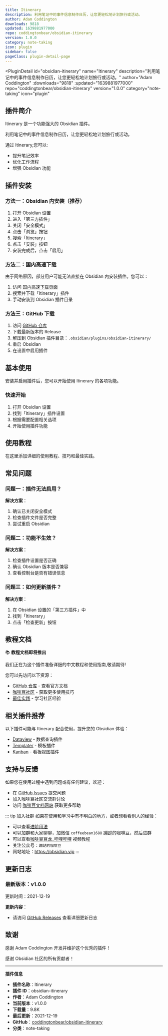 ```yaml
---
title: Itinerary
description: 利用笔记中的事件信息制作日历，让您更轻松地计划旅行或活动。
author: Adam Coddington
downloads: 9818
updated: 1639881977000
repo: coddingtonbear/obsidian-itinerary
version: 1.0.0
category: note-taking
icon: plugin
sidebar: false
pageClass: plugin-detail-page
---
```


<PluginDetail
  id="obsidian-itinerary"
  name="Itinerary"
  description="利用笔记中的事件信息制作日历，让您更轻松地计划旅行或活动。"
  author="Adam Coddington"
  :downloads="9818"
  :updated="1639881977000"
  repo="coddingtonbear/obsidian-itinerary"
  version="1.0.0"
  category="note-taking"
  icon="plugin"
>

<!-- AUTO_GENERATED_START -->
## 插件简介

Itinerary 是一个功能强大的 Obsidian 插件。

利用笔记中的事件信息制作日历，让您更轻松地计划旅行或活动。

通过 Itinerary,您可以:

- 提升笔记效率
- 优化工作流程
- 增强 Obsidian 功能

<!-- AUTO_GENERATED_END -->

<!-- AUTO_GENERATED_START -->
## 插件安装

### 方法一：Obsidian 内安装（推荐）

1. 打开 Obsidian 设置
2. 进入「第三方插件」
3. 关闭「安全模式」
4. 点击「浏览」按钮
5. 搜索「Itinerary」
6. 点击「安装」按钮
7. 安装完成后，点击「启用」

### 方法二：国内高速下载

由于网络原因，部分用户可能无法直接在 Obsidian 内安装插件。您可以：

1. 访问 [国内高速下载页面](/zh/documentation/obsidian-plugins-download.html)
2. 搜索并下载「Itinerary」插件
3. 手动安装到 Obsidian 插件目录

### 方法三：GitHub 下载

1. 访问 [GitHub 仓库](https://github.com/coddingtonbear/obsidian-itinerary)
2. 下载最新版本的 Release
3. 解压到 Obsidian 插件目录：`.obsidian/plugins/obsidian-itinerary/`
4. 重启 Obsidian
5. 在设置中启用插件

## 基本使用

安装并启用插件后，您可以开始使用 Itinerary 的各项功能。

### 快速开始

1. 打开 Obsidian 设置
2. 找到「Itinerary」插件设置
3. 根据需要配置相关选项
4. 开始使用插件功能

<!-- AUTO_GENERATED_END -->

<!-- CUSTOM_CONTENT_START:tutorial -->
## 使用教程

在这里添加详细的使用教程、技巧和最佳实践。

<!-- CUSTOM_CONTENT_END:tutorial -->

<!-- SHARED_CONTENT_START -->
## 常见问题

### 问题一：插件无法启用？

**解决方案**：
1. 确认已关闭安全模式
2. 检查插件文件是否完整
3. 尝试重启 Obsidian

### 问题二：功能不生效？

**解决方案**：
1. 检查插件设置是否正确
2. 确认 Obsidian 版本是否兼容
3. 查看控制台是否有错误信息

### 问题三：如何更新插件？

**解决方案**：
1. 在 Obsidian 设置的「第三方插件」中
2. 找到「Itinerary」
3. 点击「检查更新」按钮

## 教程文档

📚 **教程文档即将推出**

我们正在为这个插件准备详细的中文教程和使用指南,敬请期待!

您可以先访问以下资源：
- [GitHub 仓库](https://github.com/coddingtonbear/obsidian-itinerary) - 查看官方文档
- [咖啡豆社区](/zh/bases/) - 获取更多使用技巧
- [最佳实践](/zh/best-practices/) - 学习社区经验

## 相关插件推荐

以下插件可能与 Itinerary 配合使用，提升您的 Obsidian 体验：

- [Dataview](/zh/plugins/dataview.html) - 数据查询插件
- [Templater](/zh/plugins/templater-obsidian.html) - 模板插件
- [Kanban](/zh/plugins/obsidian-kanban.html) - 看板视图插件

## 支持与反馈

如果您在使用过程中遇到问题或有任何建议，欢迎：

- 在 [GitHub Issues](https://github.com/coddingtonbear/obsidian-itinerary/issues) 提交问题
- 加入咖啡豆社区交流群讨论
- 访问 [咖啡豆文档网站](https://obsidian.vip) 获取更多帮助

::: tip 加入社群
如果在使用和学习中有不明白的地方，或者想看看别人的经验：
- 可以查看[进阶用法](/zh/advanced)
- 可以加群和大家聊聊，加微信 `coffeebean1688` 蹦跶的咖啡豆，然后进群
- 可以查看[咖啡豆豆龙_哔哩哔哩](https://space.bilibili.com/618777356) 视频教程
- 关注公众号：`蹦跶的咖啡豆`
- 网站地址：https://obsidian.vip
:::
<!-- SHARED_CONTENT_END -->

<!-- AUTO_GENERATED_START -->
## 更新日志

### 最新版本：v1.0.0

更新时间：2021-12-19

**更新内容**：
- 请访问 [GitHub Releases](https://github.com/coddingtonbear/obsidian-itinerary/releases) 查看详细更新日志

## 致谢

感谢 Adam Coddington 开发并维护这个优秀的插件！

感谢 Obsidian 社区的所有贡献者！

---

**插件信息**
- **插件名称**：Itinerary
- **插件 ID**：obsidian-itinerary
- **作者**：Adam Coddington
- **当前版本**：v1.0.0
- **下载量**：9.8K
- **最后更新**：2021-12-19
- **GitHub**：[coddingtonbear/obsidian-itinerary](https://github.com/coddingtonbear/obsidian-itinerary)
- **分类**：note-taking
<!-- AUTO_GENERATED_END -->

</PluginDetail>

